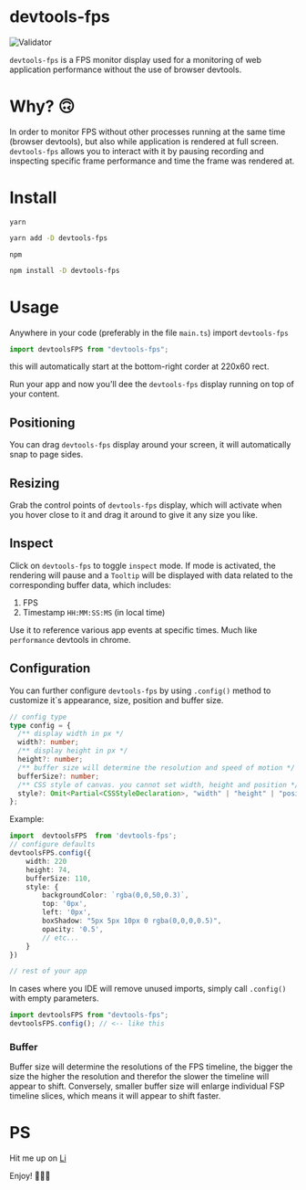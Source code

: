 # devtools-fps

![Validator](demo/devtools-fps-full-demo.gif)

`devtools-fps` is a FPS monitor display used for a monitoring of web application performance without the use of browser devtools.

# Why? 🙃

In order to monitor FPS without other processes running at the same time (browser devtools), but also while application is rendered at full screen. `devtools-fps` allows you to interact with it by pausing recording and inspecting specific frame performance and time the frame was rendered at.

# Install

`yarn`

```bash
yarn add -D devtools-fps
```

`npm`

```bash
npm install -D devtools-fps
```

# Usage

Anywhere in your code (preferably in the file `main.ts`) import `devtools-fps`

```javascript
import devtoolsFPS from "devtools-fps";
```

this will automatically start at the bottom-right corder at 220x60 rect.

Run your app and now you'll dee the `devtools-fps` display running on top of your content.

## Positioning

You can drag `devtools-fps` display around your screen, it will automatically snap to page sides.

## Resizing

Grab the control points of `devtools-fps` display, which will activate when you hover close to it and drag it around to give it any size you like.

## Inspect

Click on `devtools-fps` to toggle `inspect` mode. If mode is activated, the rendering will pause and a `Tooltip` will be displayed with data related to the corresponding buffer data, which includes:

1. FPS
2. Timestamp `HH:MM:SS:MS` (in local time)

Use it to reference various app events at specific times. Much like `performance` devtools in chrome.

## Configuration

You can further configure `devtools-fps` by using `.config()` method to customize it`s appearance, size, position and buffer size.

```ts
// config type
type config = {
  /** display width in px */
  width?: number;
  /** display height in px */
  height?: number;
  /** buffer size will determine the resolution and speed of motion */
  bufferSize?: number;
  /** CSS style of canvas. you cannot set width, height and position */
  style?: Omit<Partial<CSSStyleDeclaration>, "width" | "height" | "position">;
};
```

Example:

```ts
import  devtoolsFPS  from 'devtools-fps';
// configure defaults
devtoolsFPS.config({
    width: 220
    height: 74,
    bufferSize: 110,
    style: {
        backgroundColor: `rgba(0,0,50,0.3)`,
        top: '0px',
        left: '0px',
        boxShadow: "5px 5px 10px 0 rgba(0,0,0,0.5)",
        opacity: '0.5',
        // etc...
    }
})

// rest of your app
```

In cases where you IDE will remove unused imports, simply call `.config()` with empty parameters.

```ts
import devtoolsFPS from "devtools-fps";
devtoolsFPS.config(); // <-- like this
```

### Buffer

Buffer size will determine the resolutions of the FPS timeline, the bigger the size the higher the resolution and therefor the slower the timeline will appear to shift. Conversely, smaller buffer size will enlarge individual FSP timeline slices, which means it will appear to shift faster.

# PS

Hit me up on [Li](https://www.linkedin.com/in/samvel-avanesov/)

Enjoy! 🎉🎉🎉

